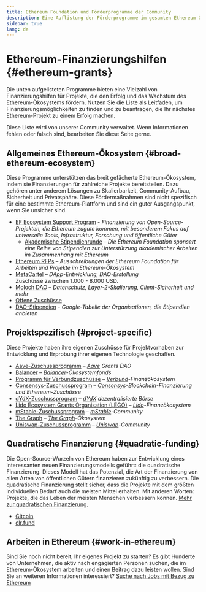 ```yaml
---
title: Ethereum Foundation und Förderprogramme der Community
description: Eine Auflistung der Förderprogramme im gesamten Ethereum-Ökosystem.
sidebar: true
lang: de
---
```


# Ethereum-Finanzierungshilfen {#ethereum-grants}

Die unten aufgelisteten Programme bieten eine Vielzahl von Finanzierungshilfen für Projekte, die den Erfolg und das Wachstum des Ethereum-Ökosystems fördern. Nutzen Sie die Liste als Leitfaden, um Finanzierungsmöglichkeiten zu finden und zu beantragen, die Ihr nächstes Ethereum-Projekt zu einem Erfolg machen.

Diese Liste wird von unserer Community verwaltet. Wenn Informationen fehlen oder falsch sind, bearbeiten Sie diese Seite gerne.

## Allgemeines Ethereum-Ökosystem {#broad-ethereum-ecosystem}

Diese Programme unterstützen das breit gefächerte Ethereum-Ökosystem, indem sie Finanzierungen für zahlreiche Projekte bereitstellen. Dazu gehören unter anderem Lösungen zu Skalierbarkeit, Community-Aufbau, Sicherheit und Privatsphäre. Diese Fördermaßnahmen sind nicht spezifisch für eine bestimmte Ethereum-Plattform und sind ein guter Ausgangspunkt, wenn Sie unsicher sind.

- [EF Ecosystem Support Program](https://esp.ethereum.foundation) - _Finanzierung von Open-Source-Projekten, die Ethereum zugute kommen, mit besonderem Fokus auf universelle Tools, Infrastruktur, Forschung und öffentliche Güter_
  - [Akademische Stipendienrunde](/community/grants/academic-grants-round/) – _Die Ethereum Foundation sponsert eine Reihe von Stipendien zur Unterstützung akademischer Arbeiten im Zusammenhang mit Ethereum_
- [Ethereum RFPs](https://github.com/ethereum/requests-for-proposals) – _Ausschreibungen der Ethereum Foundation für Arbeiten und Projekte im Ethereum-Ökosystem_
- [MetaCartel](https://www.metacartel.org/grants/) – _DApp-Entwicklung, DAO-Erstellung_  
  Zuschüsse zwischen 1.000 - 8.000 USD.
- [Moloch DAO](https://www.molochdao.com/) – _Datenschutz, Layer-2-Skalierung, Client-Sicherheit und mehr_
- [Offene Zuschüsse](https://opengrants.com/explore)
- [DAO-Stipendien](https://docs.google.com/spreadsheets/d/1XHc-p_MHNRdjacc8uOEjtPoWL86olP4GyxAJOFO0zxY/edit#gid=0) - _Google-Tabelle der Organisationen, die Stipendien anbieten_

## Projektspezifisch {#project-specific}

Diese Projekte haben ihre eigenen Zuschüsse für Projektvorhaben zur Entwicklung und Erprobung ihrer eigenen Technologie geschaffen.

- [Aave-Zuschussprogramm](https://aavegrants.org/) – _[Aave](https://aave.com/) Grants DAO_
- [Balancer](https://forms.gle/c68e4fM7JHCQkPkN7) – _[Balancer](https://balancer.fi/)-Ökosystemfonds_
- [Programm für Verbundzuschüsse](https://compoundgrants.org/) – _[Verbund](https://compound.finance/)-Finanzökosystem_
- [Consensys-Zuschussprogram](https://consensys.net/grants/) – _[Consensys](https://consensys.net/)-Blockchain-Finanzierung und Ethereum-Zuschüsse_
- [dYdX-Zuschussprogram](https://dydxgrants.com/) – _[dYdX](https://dydx.exchange/) dezentralisierte Börse_
- [Lido Ecosystem Grants Organisation (LEGO)](https://lego.lido.fi/) – _[Lido](https://lido.fi/)-Finanzökosystem_
- [mStable-Zuschussprogram](https://docs.mstable.org/advanced/grants-program) – _[mStable](https://mstable.org/)-Community_
- [The Graph](https://airtable.com/shrdfvnFvVch3IOVm) – _[The Graph](https://thegraph.com/)-Ökosystem_
- [Uniswap-Zuschussprogramm](https://www.unigrants.org/) – _[Uniswap](https://uniswap.org/)-Community_

## Quadratische Finanzierung {#quadratic-funding}

Die Open-Source-Wurzeln von Ethereum haben zur Entwicklung eines interessanten neuen Finanzierungsmodells geführt: die quadratische Finanzierung. Dieses Modell hat das Potenzial, die Art der Finanzierung von allen Arten von öffentlichen Gütern finanzieren zukünftig zu verbessern. Die quadratische Finanzierung stellt sicher, dass die Projekte mit dem größten individuellen Bedarf auch die meisten Mittel erhalten. Mit anderen Worten: Projekte, die das Leben der meisten Menschen verbessern können. [Mehr zur quadratischen Finanzierung.](/defi/#quadratic-funding)

- [Gitcoin](https://gitcoin.co/grants)
- [clr.fund](https://clr.fund/)

## Arbeiten in Ethereum {#work-in-ethereum}

Sind Sie noch nicht bereit, Ihr eigenes Projekt zu starten? Es gibt Hunderte von Unternehmen, die aktiv nach engagierten Personen suchen, die im Ethereum-Ökosystem arbeiten und einen Beitrag dazu leisten wollen. Sind Sie an weiteren Informationen interessiert? [Suche nach Jobs mit Bezug zu Ethereum](/community/get-involved/#ethereum-jobs)
